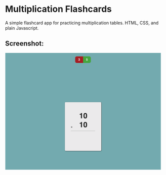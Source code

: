 # Multiplication Flashcards

A simple flashcard app for practicing multiplication tables. HTML, CSS, and plain Javascript.

## Screenshot:
![Project Screenshot](https://raw.githubusercontent.com/myquite/multiplication-flashcards/master/multiplication_flashcards.png)

